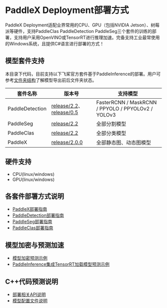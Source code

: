 # PaddleX Deployment部署方式

PaddleX Deployment适配业界常用的CPU、GPU（包括NVIDIA Jetson）、树莓派等硬件，支持PaddleClas PaddleDetection PaddleSeg三个套件的训练的部署，支持用户采用OpenVINO或TensorRT进行推理加速。完备支持工业最常使用的Windows系统，且提供C#语言进行部署的方式！
## 模型套件支持
本目录下代码，目前支持以下飞桨官方套件基于PaddleInference的部署。用户可参考[文件夹结构](./file_format.md)了解模型导出前后文件夹状态。

| 套件名称 | 版本号   | 支持模型 |
| -------- | -------- | ------- |
| PaddleDetection  | [release/2.2](https://github.com/PaddlePaddle/PaddleDetection/tree/release/2.2)、[release/0.5](https://github.com/PaddlePaddle/PaddleDetection/tree/release/0.5) |  FasterRCNN / MaskRCNN / PPYOLO / PPYOLOv2 / YOLOv3   |  
| PaddleSeg        | [release/2.2](https://github.com/PaddlePaddle/PaddleSeg/tree/release/2.2)       |  全部分割模型  |
| PaddleClas       | [release/2.2](https://github.com/PaddlePaddle/PaddleClas/tree/release/2.2)      |  全部分类模型  |
| PaddleX          | [release/2.0.0](https://github.com/PaddlePaddle/PaddleX)                        |  全部静态图、动态图模型   |

## 硬件支持
- CPU(linux/windows)
- GPU(linux/windows)

## 各套件部署方式说明

- [PaddleX部署指南](.docs/models/paddlex.md)
- [PaddleDetection部署指南](.docs/models/paddledetection.md)
- [PaddleSeg部署指南](.docs/models/paddleseg.md)
- [PaddleClas部署指南](.docs/models/paddleclas.md)

## 模型加密与预测加速

- [模型加密预测示例](.docs/demo/decrypt_infer.md)
- [PaddleInference集成TensorRT加载模型预测示例](.docs/demo/tensorrt_infer.md)

## <h2 id="1">C++代码预测说明</h2>

- [部署相关API说明](.docs/apis/model.md)
- [模型配置文件说明](.docs/apis/yaml.md)
